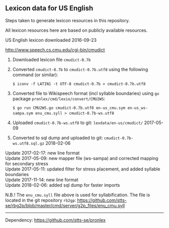 ## Lexicon data for US English

Steps taken to generate lexicon resources in this repository.

All lexicon resources here are based on publicly available resources.

US English lexicon downloaded 2016-09-23

http://www.speech.cs.cmu.edu/cgi-bin/cmudict

 1. Downloaded lexicon file `cmudict-0.7b`
 2. Converted `cmudict-0.7b` to `cmudict-0.7b.utf8` using the following command (or similar):
    
    `$ iconv -f LATIN1 -t UTF-8 cmudict-0.7b > cmudict-0.7b.utf8`

 3. Converted file to Wikispeech format (incl syllable boundaries) using `go` package `pronlex/cmd/lexio/convert/CMU2WS`:

    `$ go run CMU2WS.go cmudict-0.7b.utf8 en-us_cmu.sym en-us_ws-sampa.sym enu_cmu.syll > cmudict-0.7b-ws.utf8`
    
 4. Uploaded `cmudict-0.7b-ws.utf8` to git: `lexdata/en-us/cmudict/` 2017-05-09
 
 5. Converted to sql dump and uploaded to git: `cmudict-0.7b-ws.utf8.sql.gz` 2018-02-06

Update 2017-02-17: new line format  
Update 2017-05-09: new mapper file (ws-sampa) and corrected mapping for secondary stress  
Update 2017-05-11: updated filter for stress placement, and added syllable boundaries  
Update 2017-11-14: new line format   
Update 2018-02-06: added sql dump for faster imports    

N.B.! The `enu_cmu.syll` file above is used for syllabification. The file is located in the git repository `rb2gp`: https://github.com/stts-se/rbg2p/blob/master/cmd/server/g2p_files/enu_cmu.syll


---

Dependency: https://github.com/stts-se/pronlex
